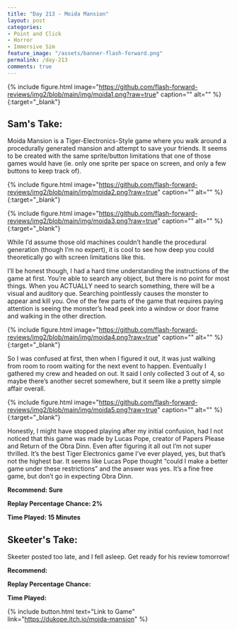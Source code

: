 ```yaml
---
title: "Day 213 - Moida Mansion"
layout: post
categories:
- Point and Click
- Horror
- Immersive Sim
feature_image: "/assets/banner-flash-forward.png"
permalink: /day-213
comments: true
---
```


{% include figure.html image="https://github.com/flash-forward-reviews/img2/blob/main/img/moida1.png?raw=true" caption="" alt="" %}{:target="_blank"}
 
## Sam's Take:

Moida Mansion is a Tiger-Electronics-Style game where you walk around a procedurally generated mansion and attempt to save your friends. It seems to be created with the same sprite/button limitations that one of those games would have (ie. only one sprite per space on screen, and only a few buttons to keep track of).

{% include figure.html image="https://github.com/flash-forward-reviews/img2/blob/main/img/moida2.png?raw=true" caption="" alt="" %}{:target="_blank"}

{% include figure.html image="https://github.com/flash-forward-reviews/img2/blob/main/img/moida3.png?raw=true" caption="" alt="" %}{:target="_blank"}

While I’d assume those old machines couldn’t handle the procedural generation (though I’m no expert), it is cool to see how deep you could theoretically go with screen limitations like this.

I’ll be honest though, I had a hard time understanding the instructions of the game at first. You’re able to search any object, but there is no point for most things. When you ACTUALLY need to search something, there will be a visual and auditory que. Searching pointlessly causes the monster to appear and kill you. One of the few parts of the game that requires paying attention is seeing the monster’s head peek into a window or door frame and walking in the other direction.

{% include figure.html image="https://github.com/flash-forward-reviews/img2/blob/main/img/moida4.png?raw=true" caption="" alt="" %}{:target="_blank"}

So I was confused at first, then when I figured it out, it was just walking from room to room waiting for the next event to happen. Eventually I gathered my crew and headed on out. It said I only collected 3 out of 4, so maybe there’s another secret somewhere, but it seem like a pretty simple affair overall. 

{% include figure.html image="https://github.com/flash-forward-reviews/img2/blob/main/img/moida5.png?raw=true" caption="" alt="" %}{:target="_blank"}

Honestly, I might have stopped playing after my initial confusion, had I not noticed that this game was made by Lucas Pope, creator of Papers Please and Return of the Obra Dinn. Even after figuring it all out I’m not super thrilled. It’s the best Tiger Electronics game I’ve ever played, yes, but that’s not the highest bar. It seems like Lucas Pope thought “could I make a better game under these restrictions” and the answer was yes. It’s a fine free game, but don’t go in expecting Obra Dinn.

**Recommend: Sure**

**Replay Percentage Chance: 2%**

**Time Played: 15 Minutes** 

## Skeeter's Take:

Skeeter posted too late, and I fell asleep. Get ready for his review tomorrow!

**Recommend:**

**Replay Percentage Chance:**

**Time Played:** 

{% include button.html text="Link to Game" link="https://dukope.itch.io/moida-mansion" %}